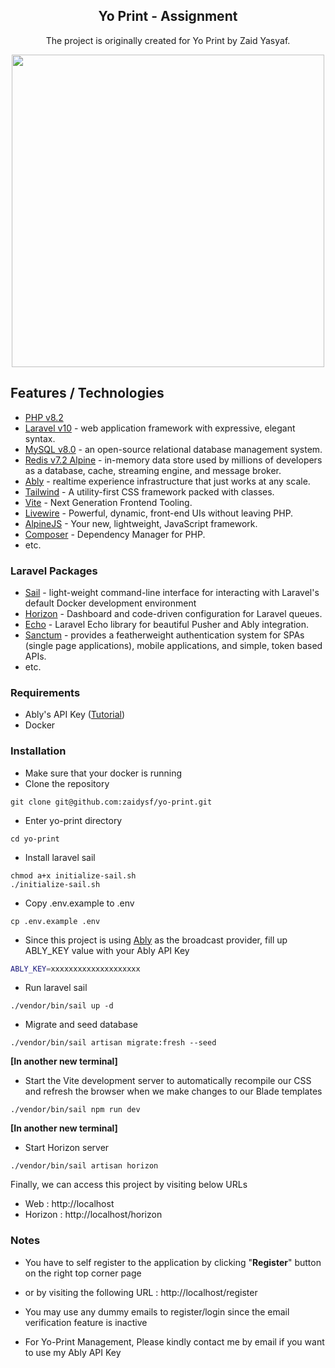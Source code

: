 <h2 align="center">
    Yo Print - Assignment
</h2>

<p align="center">
The project is originally created for Yo Print by Zaid Yasyaf.
</p>

<div align="center">
<img width="500" src="https://github.com/zaidysf/yo-print/assets/5093672/f19aac6c-65c2-41dd-9769-1f29f118d26e"/>
</div>

## Features / Technologies

- [PHP v8.2](https://www.php.net/releases/8.2/en.php)
- [Laravel v10](https://laravel.com/docs/10.x) - web application framework with expressive, elegant syntax.
- [MySQL v8.0](https://dev.mysql.com/downloads/mysql/8.0.html) - an open-source relational database management system.
- [Redis v7.2 Alpine](https://redis.io/) - in-memory data store used by millions of developers as a database, cache, streaming engine, and message broker.
- [Ably](https://ably.com/) - realtime experience infrastructure that just works at any scale.
- [Tailwind](https://tailwindcss.com/) - A utility-first CSS framework packed with classes.
- [Vite](https://vitejs.dev/) - Next Generation Frontend Tooling.
- [Livewire](https://livewire.laravel.com/) - Powerful, dynamic, front-end UIs without leaving PHP.
- [AlpineJS](https://alpinejs.dev/) - Your new, lightweight, JavaScript framework.
- [Composer](https://getcomposer.org/) - Dependency Manager for PHP.
- etc.

### Laravel Packages

- [Sail](https://laravel.com/docs/10.x/sail) - light-weight command-line interface for interacting with Laravel's default
  Docker development environment
- [Horizon](https://laravel.com/docs/10.x/horizon) - Dashboard and code-driven configuration for Laravel queues.
- [Echo](https://github.com/laravel/echo) - Laravel Echo library for beautiful Pusher and Ably integration. 
- [Sanctum](https://laravel.com/docs/10.x/sanctum) - provides a featherweight authentication system for SPAs (single page applications), mobile applications, and simple, token based APIs.
- etc.

### Requirements

- Ably's API Key ([Tutorial](https://ably.com/tutorials/publish-subscribe#setup-ably-account))
- Docker

### Installation

- Make sure that your docker is running
- Clone the repository

```
git clone git@github.com:zaidysf/yo-print.git
```

- Enter yo-print directory

```
cd yo-print
```

- Install laravel sail

```
chmod a+x initialize-sail.sh
./initialize-sail.sh
```

- Copy .env.example to .env

```
cp .env.example .env
```

- Since this project is using [Ably](https://ably.com/accounts/) as the broadcast provider,
fill up ABLY_KEY value with your Ably API Key

```bash
ABLY_KEY=xxxxxxxxxxxxxxxxxxxx
```

- Run laravel sail

```
./vendor/bin/sail up -d
```

- Migrate and seed database

```
./vendor/bin/sail artisan migrate:fresh --seed
```

**[In another new terminal]** 
- Start the Vite development server to automatically recompile our CSS and refresh the browser when we make changes to our Blade templates

```
./vendor/bin/sail npm run dev
```

**[In another new terminal]** 
- Start Horizon server

```
./vendor/bin/sail artisan horizon
```

Finally, we can access this project by visiting below URLs
- Web : http://localhost
- Horizon : http://localhost/horizon

### Notes
- You have to self register to the application by clicking "**Register**" button on the right top corner page
- or by visiting the following URL : http://localhost/register
- You may use any dummy emails to register/login since the email verification feature is inactive

- For Yo-Print Management, Please kindly contact me by email if you want to use my Ably API Key

